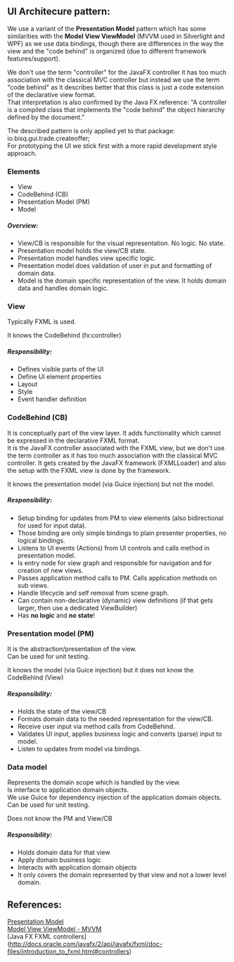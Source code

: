 ## UI Architecure pattern:
We use a variant of the **Presentation Model** pattern which has some similarities with the **Model View ViewModel** 
(MVVM used in Silverlight and WPF) as we use data bindings, though there are differences in the way the view and 
the "code behind" is organized (due to different framework features/support).  

We don't use the term "controller" for the JavaFX controller it has too much association with the classical MVC 
controller but instead we use the term "code behind" as it describes better that this class is just a code extension of 
the declarative view format.  
That interpretation is also confirmed by the Java FX reference: "A controller is a compiled class that implements the 
"code behind" the object hierarchy defined by the document."
 

The described pattern is only applied yet to that package:  
io.bisq.gui.trade.createoffer;  
For prototyping the UI we stick first with a more rapid development style approach.  


### Elements
* View
* CodeBehind (CB)
* Presentation Model (PM)
* Model

##### Overview: 
* View/CB is responsible for the visual representation. No logic. No state.
* Presentation model holds the view/CB state.
* Presentation model handles view specific logic.
* Presentation model does validation of user in put and formatting of domain data.
* Model is the domain specific representation of the view. It holds domain data and handles domain logic.


### View
Typically FXML is used.    
 
It knows the CodeBehind (fx:controller)  

##### Responsibility:  
* Defines visible parts of the UI  
* Define UI element properties  
* Layout  
* Style  
* Event handler definition  


### CodeBehind (CB)
It is conceptually part of the view layer. It adds functionality which cannot be expressed in the declarative FXML 
format.    
It is the JavaFX controller associated with the FXML view, but we don't use the term controller as it has too much 
association with the classical MVC controller. It gets created by the JavaFX framework (FXMLLoader) and also the 
setup with the FXML view is done by the framework.   

It knows the presentation model (via Guice injection) but not the model. 

##### Responsibility:  
* Setup binding for updates from PM to view elements (also bidirectional for used for input data). 
* Those binding are only simple bindings to plain presenter properties, no logical bindings.
* Listens to UI events (Actions) from UI controls and calls method in presentation model.
* Is entry node for view graph and responsible for navigation and for creation of new views. 
* Passes application method calls to PM. Calls application methods on sub views.
* Handle lifecycle and self removal from scene graph.
* Can contain non-declarative (dynamic) view definitions (if that gets larger, then use a dedicated ViewBuilder)
* Has **no logic** and **no state**!


### Presentation model (PM)
It is the abstraction/presentation of the view.      
Can be used for unit testing.  

It knows the model (via Guice injection) but it does not know the CodeBehind (View)

##### Responsibility:
* Holds the state of the view/CB
* Formats domain data to the needed representation for the view/CB.
* Receive user input via method calls from CodeBehind.
* Validates UI input, applies business logic and converts (parse) input to model.
* Listen to updates from model via bindings.

 
### Data model
Represents the domain scope which is handled by the view.  
Is interface to application domain objects.  
We use Guice for dependency injection of the application domain objects.  
Can be used for unit testing.  

Does not know the PM and View/CB

##### Responsibility:
* Holds domain data for that view
* Apply domain business logic
* Interacts with application domain objects
* It only covers the domain represented by that view and not a lower level domain. 


## References:
[Presentation Model](http://martinfowler.com/eaaDev/PresentationModel.html)  
[Model View ViewModel - MVVM](http://msdn.microsoft.com/en-us/magazine/dd419663.aspx)  
[Java FX FXML controllers]
(http://docs.oracle.com/javafx/2/api/javafx/fxml/doc-files/introduction_to_fxml.html#controllers)
